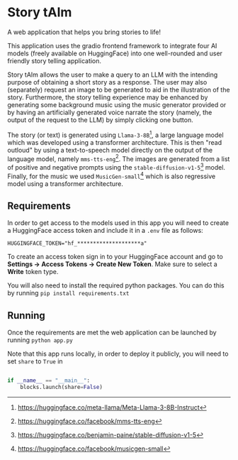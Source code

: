 
# Story tAIm
A web application that helps you bring stories to life! 

This application uses the gradio frontend framework to integrate four AI models (freely available on HuggingFace) into one well-rounded and user friendly story telling application. 

Story tAIm allows the user to make a query to an LLM with the intending purpose of obtaining a short story as a response. 
The user may also (separately) request an image to be generated to aid in the illustration of the story. 
Furthermore, the story telling experience may be enhanced by generating some background music using the music generator provided or by having an artificially generated voice narrate the story (namely, the output of the request to the LLM) by simply clicking one button. 

The story (or text) is generated using `Llama-3-8B`[^1], a large language model which was developed using a transformer architecture. 
This is then "read outloud" by using a text-to-speech model directly on the output of the language model, namely `
mms-tts-eng `[^2].
The images are generated from a list of positive and negative prompts using the `stable-diffusion-v1-5`[^3] model. 
Finally, for the music we used `MusicGen-small`[^4] which is also regressive model using a transformer architecture.

[^1]: https://huggingface.co/meta-llama/Meta-Llama-3-8B-Instruct
[^2]: https://huggingface.co/facebook/mms-tts-eng
[^3]: https://huggingface.co/benjamin-paine/stable-diffusion-v1-5
[^4]: https://huggingface.co/facebook/musicgen-small
## Requirements

In order to get access to the models used in this app you will need to create a HuggingFace access token and include it in a `.env` file as follows:
```
HUGGINGFACE_TOKEN="hf_********************a"
```
To create an access token sign in to your HuggingFace account and go to **Settings -> Access Tokens -> Create New Token**. 
Make sure to select a **Write** token type.

You will also need to install the required python packages. You can do this by running `pip install requirements.txt`

## Running 
Once the requirements are met the web application can be launched by running `python app.py`

Note that this app runs locally, in order to deploy it publicly, you will need to set `share` to `True` in  
```python

if __name__ == "__main__":
    blocks.launch(share=False)

```
